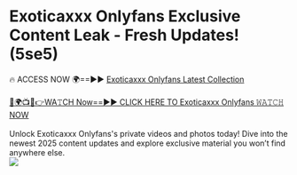 # Exoticaxxx Onlyfans Exclusive Content Leak - Fresh Updates! (5se5)

🔥 ACCESS NOW 🌍==►► <a href="https://tinyurl.com/kvy9nzfs" rel="nofollow">Exoticaxxx Onlyfans Latest Collection</a>
<br><br>
[🔴🌍📺📱👉WA𝚃CH Now==►► CLICK HERE TO Exoticaxxx Onlyfans 𝚆𝙰𝚃𝙲𝙷 NOW](https://tinyurl.com/kvy9nzfs)
<br><br>
Unlock Exoticaxxx Onlyfans's private videos and photos today! Dive into the newest 2025 content updates and explore exclusive material you won’t find anywhere else.
<br>
<a href="https://tinyurl.com/kvy9nzfs" rel="nofollow" data-target="animated-image.originalLink"><img src="https://camo.githubusercontent.com/8a4f000d20f83aca3bf7ec5f350d767afa0574a8a352519fd8cfa583a6f93a33/68747470733a2f2f692e696d6775722e636f6d2f644a486b345a712e676966" data-canonical-src="https://i.imgur.com/dJHk4Zq.gif" style="max-width: 100%; display: inline-block;" data-target="animated-image.originalImage"></a>
<br>
